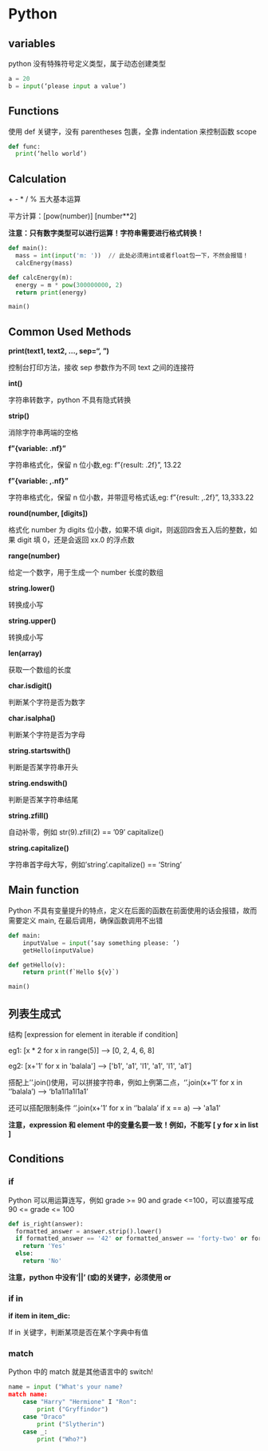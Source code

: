 # Python

## variables

python 没有特殊符号定义类型，属于动态创建类型

```python
a = 20
b = input(‘please input a value’)
```



## Functions

使用 def 关键字，没有 parentheses 包裹，全靠 indentation 来控制函数 scope

```python
def func:
  print(‘hello world’)
```



## Calculation

\+ - \* / % 五大基本运算

平方计算：[pow(number)] [number**2]

**注意：只有数字类型可以进行运算！字符串需要进行格式转换！**

```python
def main():
  mass = int(input('m: '))	// 此处必须用int或者float包一下，不然会报错！
  calcEnergy(mass)

def calcEnergy(m):
  energy = m * pow(300000000, 2)
  return print(energy)

main()
```



## Common Used Methods

**print(text1, text2, …, sep=“, ”)**

控制台打印方法，接收 sep 参数作为不同 text 之间的连接符

**int()**

字符串转数字，python 不具有隐式转换

**strip()**

消除字符串两端的空格

**f”{variable: .nf}”**

字符串格式化，保留 n 位小数,eg: f”{result: .2f}”, 13.22

**f”{variable: ,.nf}”**

字符串格式化，保留 n 位小数，并带逗号格式话,eg: f”{result: ,.2f}”, 13,333.22

**round(number, [digits])**

格式化 number 为 digits 位小数，如果不填 digit，则返回四舍五入后的整数，如果 digit 填 0，还是会返回 xx.0 的浮点数

**range(number)**

给定一个数字，用于生成一个 number 长度的数组

**string.lower()**

转换成小写

**string.upper()**

转换成小写

**len(array)**

获取一个数组的长度

**char.isdigit()**

判断某个字符是否为数字

**char.isalpha()**

判断某个字符是否为字母

**string.startswith()**

判断是否某字符串开头

**string.endswith()**

判断是否某字符串结尾

**string.zfill()**

自动补零，例如 str(9).zfill(2) == ’09’ capitalize()

**string.capitalize()**

字符串首字母大写，例如’string’.capitalize() == ‘String’



## Main function

Python 不具有变量提升的特点，定义在后面的函数在前面使用的话会报错，故而需要定义 main, 在最后调用，确保函数调用不出错

```python
def main:
	inputValue = input(‘say something please: ’)
	getHello(inputValue)

def getHello(v):
	return print(f`Hello ${v}`)

main()
```



## **列表生成式**

结构 [expression for element in iterable if condition]

eg1: [x * 2 for x in range(5)] —> [0, 2, 4, 6, 8]

eg2: [x+'1' for x in 'balala'] —> ['b1', 'a1', 'l1', 'a1', 'l1', 'a1']

搭配上’’.join()使用，可以拼接字符串，例如上例第二点，‘’.join(x+’1’ for x in ‘’balala’) —> ‘b1a1l1a1l1a1’

还可以搭配限制条件 ‘’.join(x+’1’ for x in ‘’balala’ if x == a) —> 'a1a1'

**注意，expression 和 element 中的变量名要一致！例如，不能写 [ y for x in list ]**



## Conditions

### if

Python 可以用运算连写，例如 grade >= 90 and grade <=100，可以直接写成 90 <= grade <= 100

```python
def is_right(answer):
  formatted_answer = answer.strip().lower()
  if formatted_answer == '42' or formatted_answer == 'forty-two' or formatted_answer == 'forty two':
    return 'Yes'
  else:
    return 'No'
```

**注意，python 中没有‘||’ (或)的关键字，必须使用 or**

### if in

**if item in item_dic:**

If in 关键字，判断某项是否在某个字典中有值

### match

Python 中的 match 就是其他语言中的 switch!

````python
name = input ("What's your name?
match name:
	case "Harry" "Hermione" I "Ron":
		print ("Gryffindor")
	case "Draco"
		print ("Slytherin")
	case _:
		print ("Who?")
````



